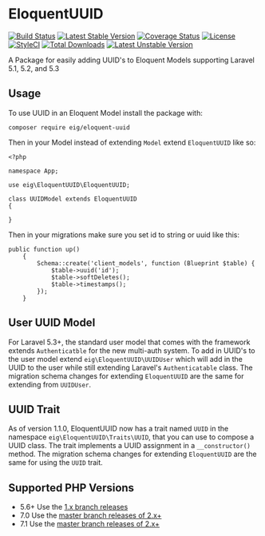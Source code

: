 # EloquentUUID
[![Build Status](https://travis-ci.org/excellentingenuity/EloquentUUID.svg?branch=master)](https://travis-ci.org/excellentingenuity/EloquentUUID)
[![Latest Stable Version](https://poser.pugx.org/eig/eloquent-uuid/v/stable)](https://packagist.org/packages/eig/eloquent-uuid)
[![Coverage Status](https://coveralls.io/repos/github/excellentingenuity/EloquentUUID/badge.svg?branch=master)](https://coveralls.io/github/excellentingenuity/EloquentUUID?branch=master)
[![License](https://poser.pugx.org/eig/eloquent-uuid/license)](https://packagist.org/packages/eig/eloquent-uuid)
[![StyleCI](https://styleci.io/repos/52610557/shield)](https://styleci.io/repos/52610557)
[![Total Downloads](https://poser.pugx.org/eig/eloquent-uuid/downloads)](https://packagist.org/packages/eig/eloquent-uuid) 
[![Latest Unstable Version](https://poser.pugx.org/eig/eloquent-uuid/v/unstable)](https://packagist.org/packages/eig/eloquent-uuid) 


A Package for easily adding UUID's to Eloquent Models supporting Laravel 5.1, 5.2, and 5.3

## Usage
To use UUID in an Eloquent Model install the package with:
```
composer require eig/eloquent-uuid
```

Then in your Model instead of extending `Model` extend `EloquentUUID` like so:

```
<?php

namespace App;

use eig\EloquentUUID\EloquentUUID;

class UUIDModel extends EloquentUUID
{

}
```

Then in your migrations make sure you set id to string or uuid like this:
```
public function up()
    {
        Schema::create('client_models', function (Blueprint $table) {
            $table->uuid('id');
            $table->softDeletes();
            $table->timestamps();
        });
    }
```

## User UUID Model
For Laravel 5.3+, the standard user model that comes with the framework extends `Authenticatble` for the new 
multi-auth system. To add in UUID's to the user model extend `eig\EloquentUUID\UUIDUser` which will add in the UUID
to the user while still extending Laravel's `Authenticatable` class. The migration schema changes for extending 
`EloquentUUID` are the same for extending from `UUIDUser`.

## UUID Trait
As of version 1.1.0, EloquentUUID now has a trait named `UUID` in the namespace `eig\EloquentUUID\Traits\UUID`,
 that you can use to compose a UUID class. The trait implements a UUID assignment in a `__constructor()` method. 
 The migration schema changes for extending `EloquentUUID` are the same for using the `UUID` trait.

## Supported PHP Versions
- 5.6+ Use the [1.x branch releases](https://github.com/excellentingenuity/EloquentUUID/releases/tag/1.1.1)
- 7.0 Use the [master branch releases of 2.x+](https://github.com/excellentingenuity/EloquentUUID/releases/tag/2.0.0)
- 7.1 Use the [master branch releases of 2.x+](https://github.com/excellentingenuity/EloquentUUID/releases/tag/2.0.0)

